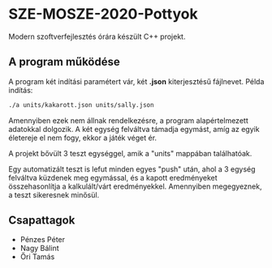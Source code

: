 # SZE-MOSZE-2020-Pottyok 
Modern szoftverfejlesztés órára készült C++ projekt.
## A program működése
A program két indítási paramétert vár, két **.json** kiterjesztésű fájlnevet. Példa indítás:
```bash
./a units/kakarott.json units/sally.json
```
Amennyiben ezek nem állnak rendelkezésre, a program alapértelmezett adatokkal dolgozik.
A két egység felváltva támadja egymást, amíg az egyik életereje el nem fogy, ekkor a játék véget ér.

A projekt bővült 3 teszt egységgel, amik a "units" mappában találhatóak.

Egy automatizált teszt is lefut minden egyes "push" után, ahol a 3 egység felváltva küzdenek meg egymással, és a kapott eredményeket összehasonlítja a kalkulált/várt eredményekkel. Amennyiben megegyeznek, a teszt sikeresnek minősül.

## Csapattagok
 - Pénzes Péter
 - Nagy Bálint
 - Őri Tamás